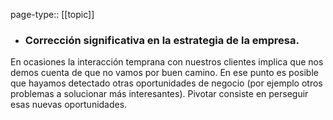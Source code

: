 page-type:: [[topic]]
- ### Corrección significativa en la estrategia de la empresa.

En ocasiones la interacción temprana con nuestros clientes implica que nos demos cuenta de que no vamos por buen camino. En ese punto es posible que hayamos detectado otras oportunidades de negocio (por ejemplo otros problemas a solucionar más interesantes). Pivotar consiste en perseguir esas nuevas oportunidades.



